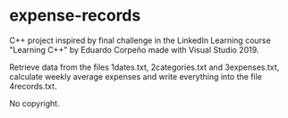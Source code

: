 # expense-records
C++ project inspired by final challenge in the LinkedIn Learning course "Learning C++" by Eduardo Corpeño made with Visual Studio 2019.

Retrieve data from the files 1dates.txt, 2categories.txt and 3expenses.txt, calculate weekly average expenses and write everything into the file 4records.txt.

No copyright.
